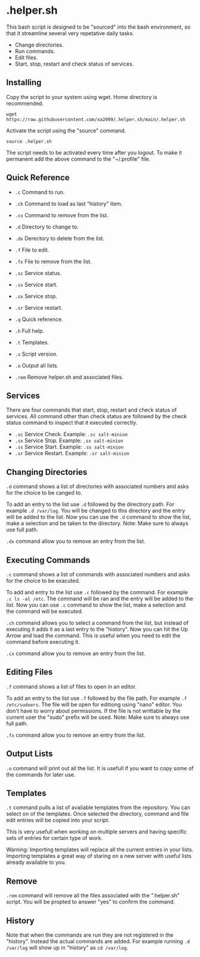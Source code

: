 .helper.sh
==========

This bash script is designed to be "sourced" into the bash environment, so that it
streamline several very repetative daily tasks.

- Change directories.
- Run commands.
- Edit files.
- Start, stop, restart and check status of services.


Installing
----------

Copy the script to your system using wget. Home directory is recommended.

`wget https://raw.githubusercontent.com/xa2099/.helper.sh/main/.helper.sh`

Activate the script using the "source" command.

`source .helper.sh`

The script needs to be activated every time after you logout. To make it 
permanent add the above command to the "~/.profile" file. 



Quick Reference
---------------

- `.c`      Command to run.
- `.ch`     Command to load as last "history" item.
- `.cx`     Command to remove from the list.

- `.d`      Directory to change to.
- `.dx`     Derectory to delete from the list.

- `.f`      File to edit.
- `.fx`     File to remove from the list.
- `.sc`     Service status.
- `.ss`     Service start.
- `.sx`     Service stop.
- `.sr`     Service restart.

- `.q`      Quick reference.
- `.h`      Full help.
- `.t`      Templates.
- `.v`      Script version.
- `.o`      Output all lists.
- `.rem`    Remove helper.sh and associated files.


Services
--------

There are four commands that start, stop, restart and check status of services. All
command other than check status are followed by the check status command to inspect
that it executed correctly. 

- `.sc` Service Check. Example: `.sc salt-minion`
- `.sx` Service Stop. Example: `.sx salt-minion`
- `.ss` Service Start. Example: `.ss salt-minion`
- `.sr` Service Restart. Example: `.sr salt-minion`


Changing Directories
--------------------

`.d` command shows a list of directories with associated numbers and asks for the
choice to be canged to.

To add an entry to the list use `.d` followed by the directrory path. For example
`.d /var/log`. You will be changed to this directory and the entry will be added
to the list. Now you can use the `.d` command to show the list, make a selection
and be taken to the directory. Note: Make sure to always use full path.

`.dx` command allow you to remove an entry from the list.


Executing Commands
------------------

`.c` command shows a list of commands with associated numbers and asks for the 
choice to be exacuted.

To add and entry to the list use `.c` followed by the command. For example
`.c ls -al /etc`. The command will be ran and the entry will be added to the 
list. Now you can use `.c` command to show the list, make a selection and the
command will be executed.

`.ch` command allows you to select a command from the list, but instead of
executing it adds it as a last entry to the "history". Now you can hit the
Up Arrow and load the command. This is useful when you need to edit the
command before executing it.

`.cx` command allow you to remove an entry from the list.


Editing Files
-------------

`.f` command shows a list of files to open in an editor.

To add an entry to the list use `.f` followed by the file path. For example
`.f /etc/sudoers`. The file will be open for editiong using "nano" editor.
You don't have to worry about permissions. If the file is not writtable by
the current user the "sudo" prefix will be used.  Note: Make sure to always 
use full path.

`.fx` command allow you to remove an entry from the list.


Output Lists
------------

`.o` command will print out all the list. It is usefull if you want to copy
some of the commands for later use.


Templates
---------

`.t` command pulls a list of available templates from the repository. You
can select on of the templates. Once selected the directory, command and
file edit entries will be copied into your script.

This is very usefull when working on multiple servers and having specific
sets of entries for certain type of work.

Warning: Importing templates will replace all the current entries in your 
lists. Importing templates a great way of staring on a new server with 
useful lists already available to you.


Remove
------

`.rem` command will remove all the files associated with the ".helper.sh"
script. You will be propted to answer "yes" to confirm the command.


History
-------
Note that when the commands are run they are not registered in the "history". 
Instead the actual commands are added. For example running `.d /var/log` will
show up in "history" as `cd /var/log`.
